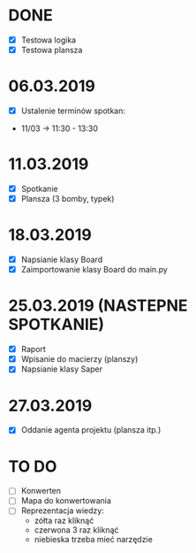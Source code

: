 # DONE
-   [x] Testowa logika
-   [x] Testowa plansza

# 06.03.2019

-   [x] Ustalenie terminów spotkan:

*   11/03 -> 11:30 - 13:30

# 11.03.2019

-   [x] Spotkanie
-   [x] Plansza (3 bomby, typek)

# 18.03.2019

-   [x] Napsianie klasy Board
-   [x] Zaimportowanie klasy Board do main.py

# 25.03.2019 (NASTEPNE SPOTKANIE)

-   [x] Raport
-   [x] Wpisanie do macierzy (planszy)
-   [x] Napsianie klasy Saper

# 27.03.2019
-   [x] Oddanie agenta projektu (plansza itp.)

# TO DO 

- [ ] Konwerten
- [ ] Mapa do konwertowania
- [ ] Reprezentacja wiedzy:
	 * zółta raz kliknąć
 	 * czerwona 3 raz kliknąć
 	 * niebieska trzeba mieć narzędzie

